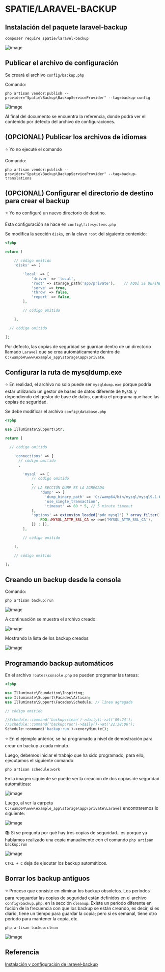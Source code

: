 # SPATIE/LARAVEL-BACKUP

## Instalación del paquete laravel-backup

```
composer require spatie/laravel-backup
```

![image](./img/install_laravel_backup.png)  

## Publicar el archivo de configuración  

Se creará el archivo `config/backup.php` 

Comando:  

```
php artisan vendor:publish --provider="Spatie\Backup\BackupServiceProvider" --tag=backup-config
```

![image](./img/publicar_archivo_configuracion_backup.png)  

Al final del documento se encuentra la referencia, donde podrá ver el contenido por defecto del archivo de configuraciones.  

## (OPCIONAL) Publicar los archivos de idiomas

:star: Yo no ejecuté el comando  

Comando:  

```
php artisan vendor:publish --provider="Spatie\Backup\BackupServiceProvider" --tag=backup-translations
```

## (OPCIONAL) Configurar el directorio de destino para crear el backup   

:star: Yo no configuré un nuevo directorio de destino.    

Esta configuración se hace en `config\filesystems.php`

Se modifica la sección `disks`, en la clave `root` del siguiente contenido:  

```php
<?php

return [

    // código omitido
    'disks' => [

        'local' => [
            'driver' => 'local',
            'root' => storage_path('app/private'),    // AQUÍ SE DEFINE DONDE SE GUARDAN LOS BACKUP
            'serve' => true,
            'throw' => false,
            'report' => false,
        ],

        // código omitido

    ],

  // código omitido

];

```

Por defecto, las copias de seguridad se guardan dentro de un directorio llamado `Laravel` que se crea automáticamente dentro de `C:\wamp64\www\example_app\storage\app\private`.  

## Configurar la ruta de mysqldump.exe  

:star: En realidad, el archivo no solo puede ser `mysqldump.exe` porque podría estar utilizando un gestor de bases de datos diferente de `MySQL` y dependiendo del gestor de base de datos, cambia el programa que hace las copias de seguridad.  

Se debe modificar el archivo `config\database.php` 

```php
<?php

use Illuminate\Support\Str;

return [

  // código omitido

    'connections' => [
      // código omitido
      ,

        'mysql' => [
            // código omitido
            ,
            // LA SECCIÓN DUMP ES LA AGREGADA
		        'dump' => [
		          'dump_binary_path' => 'C:/wamp64/bin/mysql/mysql9.1.0/bin', // only the path, so without `mysqldump` or `pg_dump`
		          'use_single_transaction',
		          'timeout' => 60 * 5, // 5 minute timeout
            ],
            'options' => extension_loaded('pdo_mysql') ? array_filter([
                PDO::MYSQL_ATTR_SSL_CA => env('MYSQL_ATTR_SSL_CA'),
            ]) : [],
        ],

        // código omitido

    ],

    // código omitido

];
```

## Creando un backup desde la consola  

Comando:  
```
php artisan backup:run
```

![image](./img/backup_run.png)  

A continuación se muestra el archivo creado:  

![image](./img/backup_file.png)  

Mostrando la lista de los backup creados  

![image](./img/backup_list.png)  

## Programando backup automáticos

En el archivo `routes\console.php` se pueden programar las tareas:  

```php
<?php

use Illuminate\Foundation\Inspiring;
use Illuminate\Support\Facades\Artisan;
use Illuminate\Support\Facades\Schedule; // línea agregada

// código omitido

//Schedule::command('backup:clean')->daily()->at('09:24');
//Schedule::command('backup:run')->daily()->at('22:38:00');
Schedule::command('backup:run')->everyMinute();
```
:star: En el ejemplo anterior, se ha programado a nivel de demostración para crear un backup a cada minuto.  

Luego, debemos iniciar el trabajo que ha sido programado, para ello, ejecutamos el siguiente comando:  

```
php artisan schedule:work
```

En la imagen siguiente se puede ver la creación de dos copias de seguridad automáticas:  

![image](./img/backup_schedule.png)  


Luego, al ver la carpeta `C:\wamp64\www\example_app\storage\app\private\Laravel` encontraremos lo siguiente:  

![image](./img/two_schedule_backup.png)  

:books: Si se pregunta por qué hay tres copias de seguridad...es porque ya habíamos realizado una copia manualmente con el comando `php artisan backup:run`  

![image](./img/backup_list_multiple.png)  

`CTRL + C` deja de ejecutar los backup automáticos.  

## Borrar los backup antiguos  

:star: Proceso que consiste en eliminar los backup obsoletos. Los períodos para resguardar las copias de seguridad están definidos en el archivo `config\backup.php`, en la sección `cleanup`. Existe un período diferente en fución de la frecuencia con que los backup se están creando, es decir, si es diario, tiene un tiempo para guardar la copia; pero si es semanal, tiene otro período para mantener la copia, etc.  

```
php artisan backup:clean
```

![image](./img/backup_clean.png)  

## Referencia

[Instalación y configuración de laravel-backup](https://spatie.be/docs/laravel-backup/v9/installation-and-setup)  